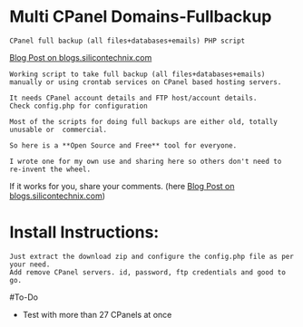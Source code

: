 Multi CPanel Domains-Fullbackup
===============================

    CPanel full backup (all files+databases+emails) PHP script

   [Blog Post on blogs.silicontechnix.com](http://blogs.silicontechnix.com/?p=710)

    Working script to take full backup (all files+databases+emails) 
    manually or using crontab services on CPanel based hosting servers.

    It needs CPanel account details and FTP host/account details.
    Check config.php for configuration

    Most of the scripts for doing full backups are either old, totally unusable or  commercial. 

    So here is a **Open Source and Free** tool for everyone.

    I wrote one for my own use and sharing here so others don't need to re-invent the wheel.

  If it works for you, share your comments. (here [Blog Post on blogs.silicontechnix.com](http://blogs.silicontechnix.com/?p=710))
  
# Install Instructions:
    Just extract the download zip and configure the config.php file as per your need. 
    Add remove CPanel servers. id, password, ftp credentials and good to go. 
    
#To-Do
- Test with more than 27 CPanels at once
